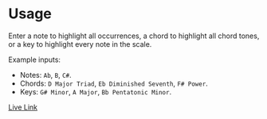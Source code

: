 # Usage
Enter a note to highlight all occurrences, a chord to highlight all chord tones, or a key to highlight every note in the scale.

Example inputs:
- Notes: `Ab`, `B`, `C#`.
- Chords: `D Major Triad`, `Eb Diminished Seventh`, `F# Power`.
- Keys: `G# Minor`, `A Major`, `Bb Pentatonic Minor`.

[Live Link](https://mildew-stank.github.io/Board-Walk)
